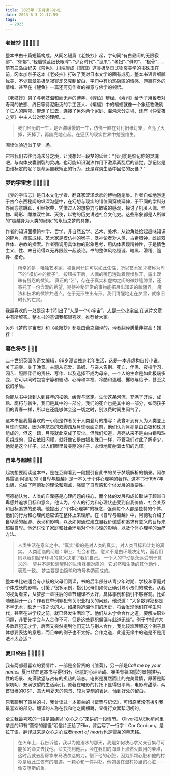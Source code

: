 ```yaml
---
title: 2023年｜五月读书小札
date: 2023-6-3 21:17:59
tags:
  - 2023
---
```


### 老妓抄 🌟🌟🌟🌟🌟

整本书由十篇短篇构成。从同名短篇《老妓抄》起，字句间“有白昼间的无限寂寥”、“郁郁”、”轻启微蓝细长眼眸“、”少女时代“、”诡爪“、”老妇“、”俳句“、“根骨”......前有三岛由纪夫《禁色》、川端康成《雪国》这类极尽日式物哀美学的书珠玉在前，冈本加奈子这本《老妓抄》打破了我对日本文学的固有成见，整本书语言细腻优美、不少篇章虽极尽寂寥却又克制留白、字句中有灼热隐匿的情感、游离在外的情绪、甚至在《鲤鱼》一篇还可见作者的禅意与佛学的领悟。

《老妓抄》男子与老妓温和而无声的博弈、《鲤鱼》辩经、《寿司》给予了用餐者对寿司的依恋、终日等待泥鳅汤的手工匠人、《蝙蝠》中的蝙蝠就像一个象征物洗刷了亡人的阴郁、带走了过去，连接了另外两个家庭、混沌未分之境、还有《仲夏夜之梦》中主人公对爱的理解......

> 我们经历的一生，是迟滞缓慢的一生，仿佛一直在对付旧纸灯笼，点亮了灭掉，灭掉了，再幽亮地点起。在逼仄的现实世界中勉强维生。

阅读体验近似于梦一场。

它带我们去往混沌未分之境，让我想起一段梦的延续：“我可能是惦记你的灵魂吧，与肉体皮囊割裂的灵魂。也可能知识潮汐作用下激素紊乱后的错觉。那记忆是由谁标定的呢？是命运自我矫正的行为，还是寡淡生活中回忆的反刍？”

### 梦的宇宙志 🌟🌟🌟🌟🌟

《梦的宇宙志》是日本文化学者、翻译家涩泽龙彦的博物随笔集。作者自如地游走于古今东西秘闻的纵深沟壑中，在幻想与现实的错位间穿梭延伸，于不同的学科分野间恣意跳跃，引经据典，凭借过人的想象力与敏锐的感观，探讨了机关人偶、怪物、畸形、雌雄双性体、天使，以物的历史讲述社会文化史。这些形象都是人所做的“超越身为人类的局限”的永恒之梦的具象。

作者的知识面横跨神学、哲学、非自然玄学、艺术、美术，从边角处拾起趣味知识的碎片，串联成线。艺术家是模仿神的猴子、泛神论者对人类、古希腊神、雌雄双性体、宗教的探索。作者强调用具体物的形象思考，用肉体表现精神性，于是情色主义、性、末日论得以无界限般一起谈论。书的整体风格怪诞、暗黑、滑稽、诡异、猎奇。

> 所幸的是，唯独艺术家，被世间允许可以如此任性，所以艺术家才被称为卑下的“模仿神的猴子”。
> 按钮按下后，人偶的嘴巴连动着慢慢张开，露出暧昧有残忍的微笑。
> 真正的“艺”，存在于真实和虚构之间的微妙缝隙里，还寄托了一份含混的希望，期待神秘异常的事物能拓展出知识的新疆界。
> 魔法和技术的微妙共通点，在于无形生出有形。我们清醒地走在梦里，就像旧时代的亡灵。

我最喜欢的一处是这本书引出了“人是一个小宇宙”，[人是一个小宇宙](http://economy.guoxue.com/?p=1233),在这片文章中有所解答。整本书的基调我都很喜欢，推荐给大家。

另外《梦的宇宙志》和《老妓抄》都是由蕾克翻译的，译者翻译质量非常高！推荐！

### 暮色将尽 🌟🌟🌟

二十世纪英国传奇女编辑，89岁漫谈独身老年生活，这是一本非虚构自传小说。关于凋零、关于晚景。主题从恋爱、婚姻、与亲人告别、死亡、伴侣、夜校学习、园艺、照顾伴侣的责任、写作、以及选择不成为母亲。一个人的生命是如此极端多变，它可以同时包含宁静和骚动、心碎和幸福、冷酷和温暖、攫取与给予，甚至尖锐的矛盾。

你能从书中读到人到暮年的松弛、缓慢与坚定。生命这条河流，充满了开端、成熟、腐朽与新生，我们是其中的一部分，我们的死亡也是其中的一部分，如同孩子们的青春一样，所以在还能够体会这一切之时，别浪费时间生闷气了。

这本书里我最喜欢的一小段是作者关于人类登月的描写：我曾听到有人为人类登上月球而哀叹，因为宇航员的双脚踏及月球表面之前，他们认为月亮是由白银和珠贝组成的，但这一踏，月亮就此变成了灰尘。但我们知道，月亮从来不是由白银和珠贝组成的，但它依旧闪耀，就好像它是白银和珠贝一样，不管我们对此了解多少，他就是这个样子，以人们眼里最美丽的样子，永恒地反射着太阳的光辉。

### 自卑与超越 🌟🌟🌟

起初想要阅读这本书，是在豆瓣看到一段援引自此书的关于梦境解析的摘录。阿尔弗雷德·阿德勒的《自卑与超越》是一本关于个体心理学的著作。这本书于1957年出版，总结了阿德勒的理论和观点，强调了自卑感和个体发展的重要性。

阿德勒认为，人类的自卑感是心理问题的核心，而个体的发展和成长取决于超越自卑感并追求目标和意义。他认为，个人的行为和心理状态受到自我价值、社会关系和目标追求的影响。他提出了"个体心理学"的概念，强调每个人都是独特的个体，他们的行为和心理问题应该在整体上来理解。在《自卑与超越》中，阿德勒介绍了自卑感的起源、表现和影响，以及如何通过建立自我价值感和追求有意义的目标来超越自卑。他还讨论了家庭和社会环境对个体心理的影响，以及个体心理学的治疗方法。

> 人类生活在意义之中。“真实”指的是对人类的真实，对人类目标和计划的真实。
> 人类面临的问题：职业、社会和性。
> 意义不是由环境决定的，而我们则以我们赋予环境的意义决定了我们自己。
> 一个人的举动是永远受制于意义的。
> 梦并不是和清醒时的生活互相对应的，它必然和生活的其他动作，表现一致。
> 梦主要是由隐喻和符号构造而成的。

整本书比较适合有小孩的父母们阅读，书的后半部分从青少年时期、学校和家庭对个体成长的影响，引援了很多示例，指引父母们如何正确引导小孩们的成长。从我的视角看来，从梦那一章往后的章节翻译不太好，具体事例和指引不够客观。比如随便翻开一页：作者在举例罪犯有关职业相关的问题，他说道：“大多数罪犯都是不学无术，缺乏一技之长的人。如果你追溯他们的历史，将会发现他们在学生时代，甚至在进学校之前，就已经发生困难了。他们从未学会合作之道。要解决职业问题，非要先学会与人合作不可，但是这些罪犯偏偏与此道无缘”。例子中描述大多数罪犯无才学，后面又突然提到他们无法与别人合作，我比较难理解这个例子具体想要表达的意思，而且举的例子也不太好。合作之道，此道无缘中的道是不是用法不太合适？

### 夏日终曲 🌟🌟🌟🌟🌟

我有两部最喜欢的爱情片，一部是全智贤的《雏菊》，另一部是*Call me by your name*。夏日终曲这本书写得很好，细腻的心理活动、唯美有氛围感的景物描写、性的场景、充满欲望与占有的炙热的暗恋。电影是戛然而止的完美爱情，原著是絮絮叨叨、充满欲望的生活索引。原著在电影的衬托下显得很平庸，电影有甜茶、两首很棒的OST、意大利夏天的原景、较为克制的表达、恰到好处的留白。

原著聊到了策兰的书，我曾读过一本策兰的《罂粟与记忆》，可惜原著没有援引我最喜欢的部分。翻译的人称在我和他之间横跳，显得行文絮絮叨叨的。

全文我最喜欢的一段是围绕以“众心之心”来讲的一段情节。
Oliver把从Elio房间里拿走的印有“莫奈的崖径”明信片还给了Elio，背后写了一行字：Cor Cordium。是拉丁语，翻译过来是众心之心或者*heart of hearts*也是雪莱的墓志铭。
> 在火车上，我告诉他，我以为他溺水的那天，我是如何决心求父亲召集尽可能多的渔夫去找他。渔夫找到他后，会在我们的海滩上点燃火葬用的柴堆，这时我就去厨房拿来马法尔达的刀，割下他的心脏，因为那颗心脏和他的村衫是我此生仅有的痕迹。一颗心和一件衬衫。他包裹在湿村衫里的心脏——像安喀斯的鱼。